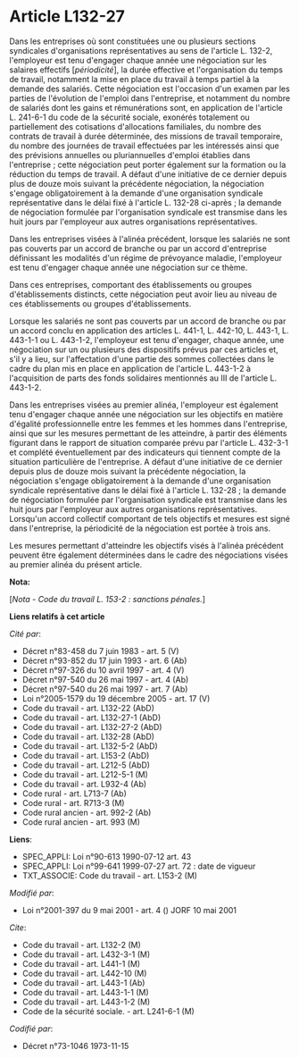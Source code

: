 # Article L132-27

Dans les entreprises où sont constituées une ou plusieurs sections syndicales d'organisations représentatives au sens de
l'article L. 132-2, l'employeur est tenu d'engager chaque année une négociation sur les salaires effectifs [*périodicité*],
la durée effective et l'organisation du temps de travail, notamment la mise en place du travail à temps partiel à la demande
des salariés. Cette négociation est l'occasion d'un examen par les parties de l'évolution de l'emploi dans l'entreprise, et
notamment du nombre de salariés dont les gains et rémunérations sont, en application de l'article L. 241-6-1 du code de la
sécurité sociale, exonérés totalement ou partiellement des cotisations d'allocations familiales, du nombre des contrats de
travail à durée déterminée, des missions de travail temporaire, du nombre des journées de travail effectuées par les
intéressés ainsi que des prévisions annuelles ou pluriannuelles d'emploi établies dans l'entreprise ; cette négociation peut
porter également sur la formation ou la réduction du temps de travail. A défaut d'une initiative de ce dernier depuis plus de
douze mois suivant la précédente négociation, la négociation s'engage obligatoirement à la demande d'une organisation
syndicale représentative dans le délai fixé à l'article L. 132-28 ci-après ; la demande de négociation formulée par
l'organisation syndicale est transmise dans les huit jours par l'employeur aux autres organisations représentatives.

Dans les entreprises visées à l'alinéa précédent, lorsque les salariés ne sont pas couverts par un accord de branche ou par
un accord d'entreprise définissant les modalités d'un régime de prévoyance maladie, l'employeur est tenu d'engager chaque
année une négociation sur ce thème.

Dans ces entreprises, comportant des établissements ou groupes d'établissements distincts, cette négociation peut avoir lieu
au niveau de ces établissements ou groupes d'établissements.

Lorsque les salariés ne sont pas couverts par un accord de branche ou par un accord conclu en application des articles L.
441-1, L. 442-10, L. 443-1, L. 443-1-1 ou L. 443-1-2, l'employeur est tenu d'engager, chaque année, une négociation sur un ou
plusieurs des dispositifs prévus par ces articles et, s'il y a lieu, sur l'affectation d'une partie des sommes collectées
dans le cadre du plan mis en place en application de l'article L. 443-1-2 à l'acquisition de parts des fonds solidaires
mentionnés au III de l'article L. 443-1-2.

Dans les entreprises visées au premier alinéa, l'employeur est également tenu d'engager chaque année une négociation sur les
objectifs en matière d'égalité professionnelle entre les femmes et les hommes dans l'entreprise, ainsi que sur les mesures
permettant de les atteindre, à partir des éléments figurant dans le rapport de situation comparée prévu par l'article L.
432-3-1 et complété éventuellement par des indicateurs qui tiennent compte de la situation particulière de l'entreprise. A
défaut d'une initiative de ce dernier depuis plus de douze mois suivant la précédente négociation, la négociation s'engage
obligatoirement à la demande d'une organisation syndicale représentative dans le délai fixé à l'article L. 132-28 ; la
demande de négociation formulée par l'organisation syndicale est transmise dans les huit jours par l'employeur aux autres
organisations représentatives. Lorsqu'un accord collectif comportant de tels objectifs et mesures est signé dans
l'entreprise, la périodicité de la négociation est portée à trois ans.

Les mesures permettant d'atteindre les objectifs visés à l'alinéa précédent peuvent être également déterminées dans le cadre
des négociations visées au premier alinéa du présent article.

**Nota:**

[*Nota - Code du travail L. 153-2 : sanctions pénales.*]

**Liens relatifs à cet article**

_Cité par_:

  - Décret n°83-458 du 7 juin 1983 - art. 5 (V)
  - Décret n°93-852 du 17 juin 1993 - art. 6 (Ab)
  - Décret n°97-326 du 10 avril 1997 - art. 4 (V)
  - Décret n°97-540 du 26 mai 1997 - art. 4 (Ab)
  - Décret n°97-540 du 26 mai 1997 - art. 7 (Ab)
  - Loi n°2005-1579 du 19 décembre 2005 - art. 17 (V)
  - Code du travail - art. L132-22 (AbD)
  - Code du travail - art. L132-27-1 (AbD)
  - Code du travail - art. L132-27-2 (AbD)
  - Code du travail - art. L132-28 (AbD)
  - Code du travail - art. L132-5-2 (AbD)
  - Code du travail - art. L153-2 (AbD)
  - Code du travail - art. L212-5 (AbD)
  - Code du travail - art. L212-5-1 (M)
  - Code du travail - art. L932-4 (Ab)
  - Code rural - art. L713-7 (Ab)
  - Code rural - art. R713-3 (M)
  - Code rural ancien - art. 992-2 (Ab)
  - Code rural ancien - art. 993 (M)

**Liens**:

  - SPEC_APPLI: Loi n°90-613 1990-07-12 art. 43
  - SPEC_APPLI: Loi n°99-641 1999-07-27 art. 72 : date de vigueur
  - TXT_ASSOCIE: Code du travail - art. L153-2 (M)

_Modifié par_:

  - Loi n°2001-397 du 9 mai 2001 - art. 4 () JORF 10 mai 2001

_Cite_:

  - Code du travail - art. L132-2 (M)
  - Code du travail - art. L432-3-1 (M)
  - Code du travail - art. L441-1 (M)
  - Code du travail - art. L442-10 (M)
  - Code du travail - art. L443-1 (Ab)
  - Code du travail - art. L443-1-1 (M)
  - Code du travail - art. L443-1-2 (M)
  - Code de la sécurité sociale. - art. L241-6-1 (M)

_Codifié par_:

  - Décret n°73-1046 1973-11-15
